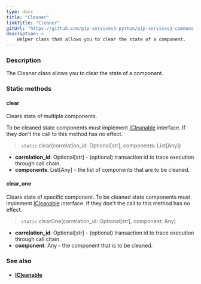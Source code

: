 ```yaml
---
type: docs
title: "Cleaner"
linkTitle: "Cleaner"
gitUrl: "https://github.com/pip-services3-python/pip-services3-commons-python"
description: >
    Helper class that allows you to clear the state of a component.
---
```


### Description

The Cleaner class allows you to clear the state of a component.

### Static methods

#### clear
Clears state of multiple components.

To be cleaned state components must implement [ICleanable](../icleanable) interface.
If they don't the call to this method has no effect.

> `static` clear(correlation_id: Optional[str], components: List[Any])

- **correlation_id**: Optional[str] - (optional) transaction id to trace execution through call chain.
- **components**: List[Any] - the list of components that are to be cleaned.

#### clear_one
Clears state of specific component.
To be cleaned state components must implement [ICleanable](../icleanable) interface.
If they don't the call to this method has no effect.

> `static` clearOne(correlation_id: Optional[str], component: Any)

- **correlation_id**: Optional[str] - (optional) transaction id to trace execution through call chain.
- **component**: Any - the component that is to be cleaned.

### See also
- #### [ICleanable](../icleanable)
